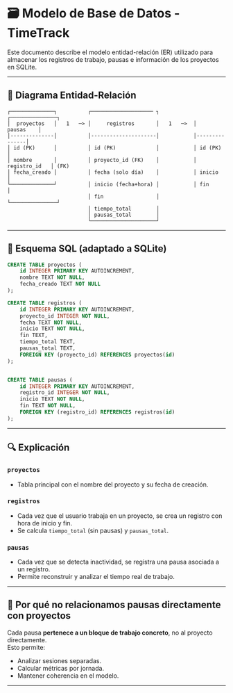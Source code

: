 # 🗃️ Modelo de Base de Datos - TimeTrack

Este documento describe el modelo entidad-relación (ER) utilizado para almacenar los registros de trabajo, pausas e información de los proyectos en SQLite.

---

## 📐 Diagrama Entidad-Relación

```plaintext
┌──────────────┐          ┌──────────────────── ┐           ┌───────────────┐
│  proyectos   │   1   ─> │     registros       │   1   ─>  │     pausas    │
│--------------│          │---------------------│           │---------------│
│ id (PK)      │          │ id (PK)             │           │ id (PK)       │
│ nombre       │          │ proyecto_id (FK)    │           │ registro_id   │ (FK)
│ fecha_creado │          │ fecha (solo día)    │           │ inicio        │
└──────────────┘          │ inicio (fecha+hora) │           │ fin           │
                          │ fin                 │           └───────────────┘
                          │ tiempo_total        │
                          │ pausas_total        │
                          └─────────────────────┘
```

---

## 📄 Esquema SQL (adaptado a SQLite)

```sql
CREATE TABLE proyectos (
    id INTEGER PRIMARY KEY AUTOINCREMENT,
    nombre TEXT NOT NULL,
    fecha_creado TEXT NOT NULL
);

CREATE TABLE registros (
    id INTEGER PRIMARY KEY AUTOINCREMENT,
    proyecto_id INTEGER NOT NULL,
    fecha TEXT NOT NULL,         
    inicio TEXT NOT NULL,       
    fin TEXT,
    tiempo_total TEXT,
    pausas_total TEXT,
    FOREIGN KEY (proyecto_id) REFERENCES proyectos(id)
);


CREATE TABLE pausas (
    id INTEGER PRIMARY KEY AUTOINCREMENT,
    registro_id INTEGER NOT NULL,
    inicio TEXT NOT NULL,
    fin TEXT NOT NULL,
    FOREIGN KEY (registro_id) REFERENCES registros(id)
);
```

---

## 🔍 Explicación

### `proyectos`

- Tabla principal con el nombre del proyecto y su fecha de creación.

### `registros`

- Cada vez que el usuario trabaja en un proyecto, se crea un registro con hora de inicio y fin.
- Se calcula `tiempo_total` (sin pausas) y `pausas_total`.

### `pausas`

- Cada vez que se detecta inactividad, se registra una pausa asociada a un registro.
- Permite reconstruir y analizar el tiempo real de trabajo.

---

## 🧠 Por qué no relacionamos pausas directamente con proyectos

Cada pausa **pertenece a un bloque de trabajo concreto**, no al proyecto directamente.  
Esto permite:

- Analizar sesiones separadas.
- Calcular métricas por jornada.
- Mantener coherencia en el modelo.

---
